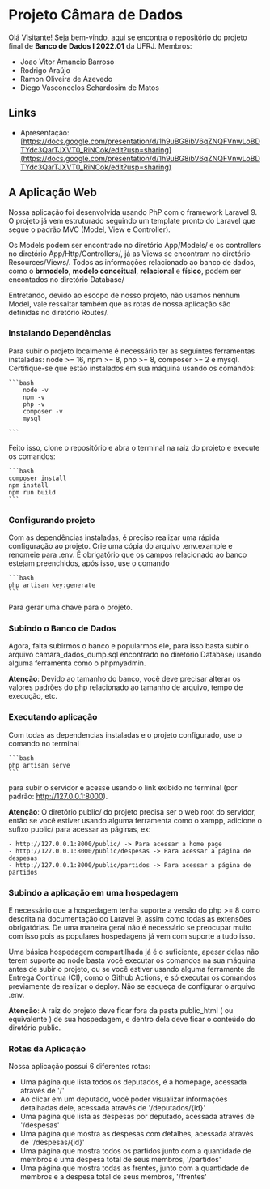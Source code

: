 # Projeto Câmara de Dados
Olá Visitante!
Seja bem-vindo, aqui se encontra o repositório do projeto final de **Banco de Dados I 2022.01** da UFRJ. Membros:

- Joao Vitor Amancio Barroso
- Rodrigo Araújo
- Ramon Oliveira de Azevedo
- Diego Vasconcelos Schardosim de Matos

## Links
- Apresentação: [https://docs.google.com/presentation/d/1h9uBG8ibV6qZNQFVnwLoBDTYdc3QarTJXVT0_RiNCok/edit?usp=sharing](https://docs.google.com/presentation/d/1h9uBG8ibV6qZNQFVnwLoBDTYdc3QarTJXVT0_RiNCok/edit?usp=sharing)

## A Aplicação Web
Nossa aplicação foi desenvolvida usando PhP com o framework Laravel 9. O projeto já vem estruturado seguindo um template pronto do Laravel que segue o padrão MVC (Model, View e Controller). 

Os Models podem ser encontrado no diretório App/Models/ e os controllers no diretório App/Http/Controllers/, já as Views se encontram no diretório Resources/Views/. Todos as informações relacionado ao banco de dados, como o **brmodelo**, **modelo conceitual**, **relacional** e **físico**, podem ser encontados no diretório Database/

Entretando, devido ao escopo de nosso projeto, não usamos nenhum Model, vale ressaltar também que as rotas de nossa aplicação são definidas no diretório Routes/.

### Instalando Dependências
Para subir o projeto localmente é necessário ter as seguintes ferramentas instaladas: node >= 16, npm >= 8, php >= 8, composer >= 2 e mysql. Certifique-se que estão instalados em sua máquina usando os comandos:

    ```bash
        node -v
        npm -v
        php -v
        composer -v
        mysql
    
    ```

Feito isso, clone o repositório e abra o terminal na raiz do projeto e execute os comandos:

    ```bash
    composer install
    npm install
    npm run build
    ```

### Configurando projeto
Com as dependências instaladas, é preciso realizar uma rápida configuração ao projeto. Crie uma cópia do arquivo .env.example e renomeie para .env. É obrigatório que os campos relacionado ao banco estejam preenchidos, após isso, use o comando

    ```bash
    php artisan key:generate
    ```

Para gerar uma chave para o projeto.

### Subindo o Banco de Dados
Agora, falta subirmos o banco e popularmos ele, para isso basta subir o arquivo camara_dados_dump.sql encontrado no diretório Database/ usando alguma ferramenta como o phpmyadmin.

**Atenção**: Devido ao tamanho do banco, você deve precisar alterar os valores padrões do php relacionado ao tamanho de arquivo, tempo de execução, etc.

### Executando aplicação
Com todas as dependencias instaladas e o projeto configurado, use o comando no terminal

    ```bash
    php artisan serve
    ```

para subir o servidor e acesse usando o link exibido no terminal (por padrão: http://127.0.0.1:8000).

**Atenção**: O diretório public/ do projeto precisa ser o web root do servidor, então se você estiver usando alguma ferramenta como o xampp, adicione o sufixo public/ para acessar as páginas, ex: 

    - http://127.0.0.1:8000/public/ -> Para acessar a home page
    - http://127.0.0.1:8000/public/despesas -> Para acessar a página de despesas
    - http://127.0.0.1:8000/public/partidos -> Para acessar a página de partidos

### Subindo a aplicação em uma hospedagem
É necessário que a hospedagem tenha suporte a versão do php >= 8 como descrita na documentação do Laravel 9, assim como todas as extensões obrigatórias. De uma maneira geral não é necessário se preocupar muito com isso pois as populares hospedagens já vem com suporte a tudo isso.

Uma básica hospedagem compartilhada já é o suficiente, apesar delas não terem suporte ao node basta você executar os comandos na sua máquina antes de subir o projeto, ou se você estiver usando alguma ferramente de Entrega Contínua (CI), como o Github Actions, é só executar os comandos previamente de realizar o deploy. Não se esqueça de configurar o arquivo .env.

**Atenção**: A raiz do projeto deve ficar fora da pasta public_html ( ou equivalente ) de sua hospedagem, e dentro dela deve ficar o conteúdo do diretório public.

### Rotas da Aplicação
Nossa aplicação possui 6 diferentes rotas:

- Uma página que lista todos os deputados, é a homepage, acessada através de '/'
- Ao clicar em um deputado, você poder visualizar informações detalhadas dele, acessada através de '/deputados/\{id\}'
- Uma página que lista as despesas por deputado, acessada através de '/despesas'
- Uma página que mostra as despesas com detalhes, acessada através de '/despesas/\{id\}'
- Uma página que mostra todos os partidos junto com a quantidade de membros e uma despesa total de seus membros, '/partidos'
- Uma página que mostra todas as frentes, junto com a quantidade de membros e a despesa total de seus membros, '/frentes'
